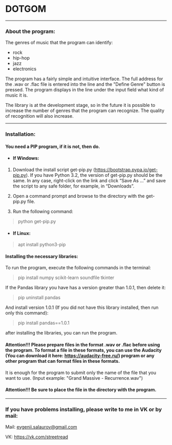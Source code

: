 # DOTGOM
***
### About the program:
The genres of music that the program can identify:
- rock 
- hip-hop 
- jazz 
- electronics

The program has a fairly simple and intuitive interface. The full address for the .wav or .flac file is entered into the line and the "Define Genre" button is pressed. The program displays in the line under the input field what kind of music it is.

The library is at the development stage, so in the future it is possible to increase the number of genres that the program can recognize. The quality of recognition will also increase.
***
### Installation:
#### You need a PIP program, if it is not, then do.
- #### If Windows: 

1. Download the install script get-pip.py (https://bootstrap.pypa.io/get-pip.py). If you have Python 3.2, the version of get-pip.py should be the same. In any case, right-click on the link and click “Save As ...” and save the script to any safe folder, for example, in “Downloads”.

2. Open a command prompt and browse to the directory with the get-pip.py file.

3. Run the following command: 
> python get-pip.py
- #### If Linux:
> apt install python3-pip
#### Installing the necessary libraries:
To run the program, execute the following commands in the terminal:
> pip install numpy scikit-learn soundfile tkinter

If the Pandas library you have has a version greater than 1.0.1, then delete it:
> pip uninstall pandas

And install version 1.0.1 (If you did not have this library installed, then run only this command):
> pip install pandas==1.0.1

after installing the libraries, you can run the program.

#### Attention!!! Please prepare files in the format .wav or .flac before using the program. To format a file in these formats, you can use the Audacity (You can download it here: https://audacity-free.ru/) program or any other program that can format files in these formats.

It is enough for the program to submit only the name of the file that you want to use. (Input example: "Grand Massive - Recurrence.wav")
#### Attention!!! Be sure to place the file in the directory with the program.
*** 
### If you have problems installing, please write to me in VK or by mail:

Mail: evgenii.salaurov@gmail.com

VК: https://vk.com/streetread

